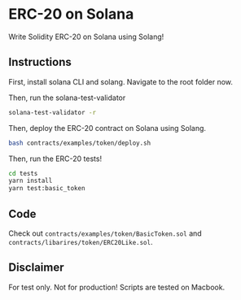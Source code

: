 # ERC-20 on Solana

Write Solidity ERC-20 on Solana using Solang!

## Instructions

First, install solana CLI and solang. Navigate to the root folder now.

Then, run the solana-test-validator
```bash
solana-test-validator -r
```

Then, deploy the ERC-20 contract on Solana using Solang.
```bash
bash contracts/examples/token/deploy.sh  
```

Then, run the ERC-20 tests!
```bash
cd tests
yarn install
yarn test:basic_token
```

## Code
Check out `contracts/examples/token/BasicToken.sol` and `contracts/libarires/token/ERC20Like.sol`.

## Disclaimer
For test only. Not for production! Scripts are tested on Macbook.

